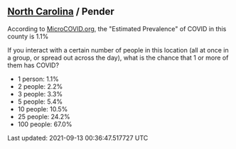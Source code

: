 
## [North Carolina](/united-states/north-carolina) / Pender

According to [MicroCOVID.org](http://microcovid.org),
the "Estimated Prevalence" of COVID in this county is 1.1%

If you interact with a certain number of people in this location
(all at once in a group, or spread out across the day), what is the chance that
1 or more of them has COVID?

- 1 person: 1.1%
- 2 people: 2.2%
- 3 people: 3.3%
- 5 people: 5.4%
- 10 people: 10.5%
- 25 people: 24.2%
- 100 people: 67.0%

Last updated: 2021-09-13 00:36:47.517727 UTC

